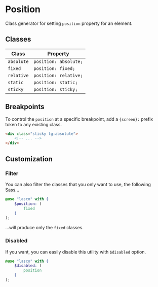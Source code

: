 # Position

Class generator for setting `position` property for an element.

## Classes

| Class      | Property              |
|------------|-----------------------|
| `absolute` | `position: absolute;` |
| `fixed`    | `position: fixed;`    |
| `relative` | `position: relative;` |
| `static`   | `position: static;`   |
| `sticky`   | `position: sticky;`   |

## Breakpoints

To control the `position` at a specific breakpoint, add a `{screen}:` prefix token to any existing class.

```html
<div class="sticky lg:absolute">
    <!-- ... -->
</div>
```

## Customization

### Filter

You can also filter the classes that you only want to use, the following Sass...

```scss
@use "lasco" with (
    $position: (
        fixed
    )
);
```

...will produce only the `fixed` classes.

### Disabled

If you want, you can easily disable this utility with `$disabled` option.

```scss
@use "lasco" with (
    $disabled: (
        position
    )
);
```
